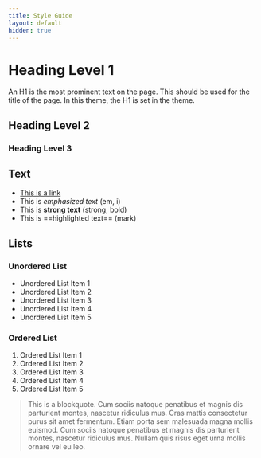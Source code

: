 ```yaml
---
title: Style Guide
layout: default
hidden: true
---
```


# Heading Level 1

An H1 is the most prominent text on the page. This should be used for the title of the page. In this theme, the H1 is set in the theme.

## Heading Level 2

### Heading Level 3

## Text
- [This is a link]()
- This is *emphasized text* (em, i)
- This is **strong text** (strong, bold)
- This is ==highlighted text== (mark)

## Lists

### Unordered List

- Unordered List Item 1
- Unordered List Item 2
- Unordered List Item 3
- Unordered List Item 4
- Unordered List Item 5

### Ordered List

1. Ordered List Item 1
2. Ordered List Item 2
3. Ordered List Item 3
4. Ordered List Item 4
5. Ordered List Item 5

> This is a blockquote. Cum sociis natoque penatibus et magnis dis parturient montes, nascetur ridiculus mus. Cras mattis consectetur purus sit amet fermentum. Etiam porta sem malesuada magna mollis euismod. Cum sociis natoque penatibus et magnis dis parturient montes, nascetur ridiculus mus. Nullam quis risus eget urna mollis ornare vel eu leo.
